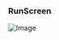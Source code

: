 ### RunScreen
![Image](https://github.com/user-attachments/assets/c69a1a0c-44b8-4dd2-adbe-d4febb7689ee)

